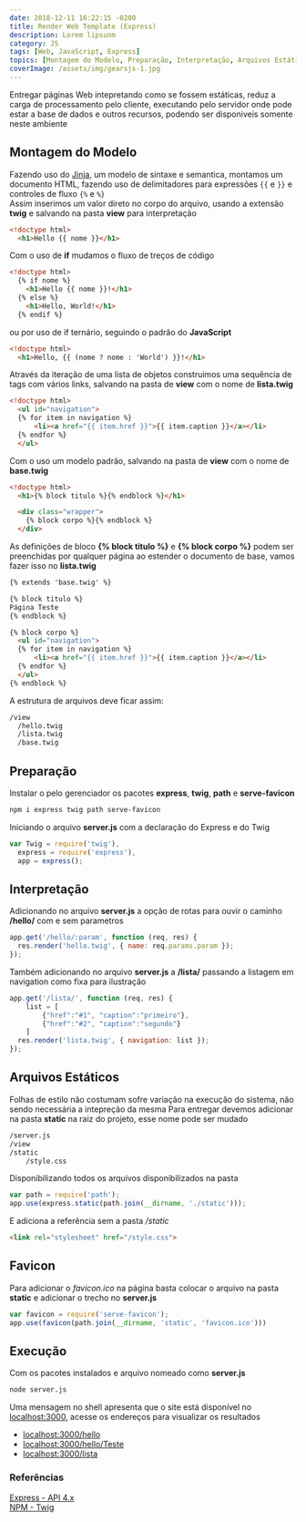 ```yaml
---
date: 2018-12-11 16:22:15 -0200
title: Render Web Template (Express)
description: Lorem lipsunm
category: JS
tags: [Web, JavaScript, Express]
topics: [Montagem do Modelo, Preparação, Interpretação, Arquivos Estáticos, Favicon, Execução]
coverImage: /assets/img/gearsjs-1.jpg
---
```


Entregar páginas Web intepretando como se fossem estáticas, reduz a carga de processamento pelo cliente, executando pelo servidor onde pode estar a base de dados e outros recursos, podendo ser disponiveis somente neste ambiente

## Montagem do Modelo

Fazendo uso do [Jinja](http://jinja.pocoo.org/docs/2.10/templates/), um modelo de sintaxe e semantica, montamos um documento  HTML, fazendo uso de delimitadores para expressões `{{` e `}}` e controles de fluxo `{%` e `%}`  
Assim inserimos um valor direto no corpo do arquivo, usando a extensão **twig** e salvando na pasta **view** para interpretação

```html
<!doctype html>
  <h1>Hello {{ nome }}</h1>
```

Com o uso de **if** mudamos o fluxo de treços de código

```html
<!doctype html>
  {% if nome %}
    <h1>Hello {{ nome }}!</h1>
  {% else %}
    <h1>Hello, World!</h1>
  {% endif %}
```

ou por uso de if ternário, seguindo o padrão do **JavaScript**

```html
<!doctype html>
  <h1>Hello, {{ (nome ? nome : 'World') }}!</h1>
```

Através da iteração de uma lista de objetos construimos uma sequência de tags com vários links, salvando na pasta de **view** com o nome de **lista.twig**

```html
<!doctype html>
  <ul id="navigation">
  {% for item in navigation %}
      <li><a href="{{ item.href }}">{{ item.caption }}</a></li>
  {% endfor %}
  </ul>
```

Com o uso um modelo padrão, salvando na pasta de **view** com o nome de **base.twig**

```html
<!doctype html>
  <h1>{% block titulo %}{% endblock %}</h1>

  <div class="wrapper">
    {% block corpo %}{% endblock %}
  </div>
```

As definições de bloco **{% block titulo %}** e  **{% block corpo %}** podem ser preenchidas por qualquer página ao estender o documento de base, vamos fazer isso no **lista.twig**

```html
{% extends 'base.twig' %}

{% block titulo %}
Página Teste
{% endblock %}

{% block corpo %}
  <ul id="navigation">
  {% for item in navigation %}
      <li><a href="{{ item.href }}">{{ item.caption }}</a></li>
  {% endfor %}
  </ul>
{% endblock %}
```

A estrutura de arquivos deve ficar assim:

```html
/view
  /hello.twig
  /lista.twig
  /base.twig
```

## Preparação

Instalar o pelo gerenciador os pacotes **express**, **twig**, **path** e **serve-favicon**

```bash
npm i express twig path serve-favicon
```

Iniciando o arquivo **server.js** com a declaração do Express e do Twig

```javascript
var Twig = require('twig'),
  express = require('express'),
  app = express();
```

## Interpretação

Adicionando no arquivo **server.js** a opção de rotas para ouvir o caminho **/hello/** com e sem parametros

```javascript
app.get('/hello/:param', function (req, res) {
  res.render('hello.twig', { name: req.params.param });
});
```

Também adicionando no arquivo **server.js** a **/lista/** passando a listagem em navigation como fixa para ilustração

```javascript
app.get('/lista/', function (req, res) {
    list = [
        {"href":"#1", "caption":"primeiro"},
        {"href":"#2", "caption":"segundo"}
    ]
  res.render('lista.twig', { navigation: list });
});
```

## Arquivos Estáticos

Folhas de estilo não costumam sofre variação na execução do sistema, não sendo necessária a intepreção da mesma
Para entregar devemos adicionar na pasta **static** na raiz do projeto, esse nome pode ser mudado

```html
/server.js
/view
/static
    /style.css
```

Disponibilizando todos os arquivos disponibilizados na pasta

```javascript
var path = require('path');
app.use(express.static(path.join(__dirname, './static')));
```

E adiciona a referência sem a pasta */static*

```html
<link rel="stylesheet" href="/style.css">
```

## Favicon

Para adicionar o *favicon.ico* na página basta colocar o arquivo na pasta **static** e adicionar o trecho no **server.js**

```javascript
var favicon = require('serve-favicon');
app.use(favicon(path.join(__dirname, 'static', 'favicon.ico')))
```

## Execução

Com os pacotes instalados e arquivo nomeado como **server.js**

```bash
node server.js
```

Uma mensagem no shell apresenta que o site está disponível no [localhost:3000](localhost:3000), acesse os endereços para visualizar os resultados

* [localhost:3000/hello](localhost:3000/hello)
* [localhost:3000/hello/Teste](localhost:3000/hello/Teste)
* [localhost:3000/lista](localhost:3000/lista)

### Referências

[Express - API 4.x](http://expressjs.com/pt-br/api.html)  
[NPM - Twig](https://www.npmjs.com/package/twig)  

